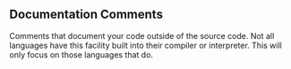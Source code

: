 ## Documentation Comments

Comments that document your code outside of the source code. Not all languages have this facility built into their compiler or interpreter. This will only focus on those languages that do.